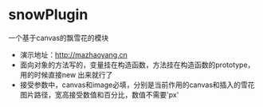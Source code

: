 # snowPlugin
一个基于canvas的飘雪花的模块
* 演示地址：http://mazhaoyang.cn
* 面向对象的方法写的，变量挂在构造函数，方法挂在构造函数的prototype，用的时候直接new 出来就行了
* 接受参数中，canvas和image必填，分别是当前作用的canvas和插入的雪花图片路径，宽高接受数值和百分比，数值不需要'px'
